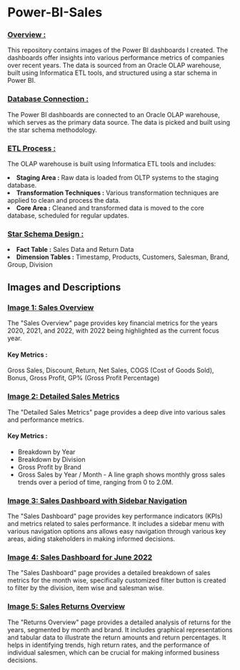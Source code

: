 # Power-BI-Sales

<h3 style="text-decoration: underline;">Overview :</h3>
  <p>This repository contains images of the Power BI dashboards I created. The dashboards offer insights into various performance metrics of companies over recent years. The data is sourced from an Oracle OLAP warehouse, built using Informatica ETL tools, and structured using a star schema in Power BI.</p>

<h3 style="text-decoration: underline;">Database Connection :</h3>
  <p>The Power BI dashboards are connected to an Oracle OLAP warehouse, which serves as the primary data source. The data is picked and built using the star schema methodology.</p>

<h3 style="text-decoration: underline;">ETL Process :</h3>
  <p>The OLAP warehouse is built using Informatica ETL tools and includes: </p>

  <li><b>Staging Area :</b> Raw data is loaded from OLTP systems to the staging database.</li>
  
  <li><b>Transformation Techniques :</b> Various transformation techniques are applied to clean and process the data.</li>
  
  <li><b>Core Area :</b> Cleaned and transformed data is moved to the core database, scheduled for regular updates.</li>

<h3 style="text-decoration: underline;">Star Schema Design :</h3>

  <li><b>Fact Table :</b> Sales Data and Return Data</li>

  <li><b>Dimension Tables :</b> Timestamp, Products, Customers, Salesman, Brand, Group, Division</li>

<h2>Images and Descriptions</h2>

<h3 style="text-decoration: underline;">Image 1: Sales Overview</h3>
  <p>The "Sales Overview" page provides key financial metrics for the years 2020, 2021, and 2022, with 2022 being highlighted as the current focus year.
  <h4>Key Metrics : </h4> Gross Sales, Discount, Return, Net Sales, COGS (Cost of Goods Sold), Bonus, Gross Profit, GP% (Gross Profit Percentage)</p>

<h3 style="text-decoration: underline;">Image 2: Detailed Sales Metrics</h3>
  <p>The "Detailed Sales Metrics" page provides a deep dive into various sales and performance metrics.</p>
  <h4>Key Metrics : </h4>
  <ul>
    <li>Breakdown by Year </li>
    <li>Breakdown by Division </li>
    <li>Gross Profit by Brand</li>
    <li>Gross Sales by Year / Month - A line graph shows monthly gross sales trends over a period of time, ranging from 0 to 2.0M.</li>
  </ul> 

<h3 style="text-decoration: underline;">Image 3: Sales Dashboard with Sidebar Navigation</h3>
  <p>The "Sales Dashboard" page provides key performance indicators (KPIs) and metrics related to sales performance. It includes a sidebar menu with various navigation options
  ans allows easy navigation through various key areas, aiding stakeholders in making informed decisions.</p>

<h3 style="text-decoration: underline;">Image 4: Sales Dashboard for June 2022</h3>
  <p>The "Sales Dashboard" page provides a detailed breakdown of sales metrics for the month wise, specifically customized filter button is created to filter by the division, item wise and salesman wise.</p>

<h3 style="text-decoration: underline;">Image 5: Sales Returns Overview</h3>
  <p>The "Returns Overview" page provides a detailed analysis of returns for the years, segmented by month and brand. It includes graphical representations and tabular data to illustrate the return amounts and     return percentages. It helps in identifying trends, high return rates, and the performance of individual salesmen, which can be crucial for making informed business decisions.</p>

